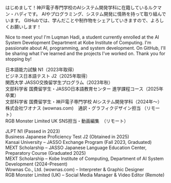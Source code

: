 はじめまして！神戸電子専門学校のAIシステム開発学科に在籍しているルクマン・ハディです。
AIやプログラミング、システム開発に情熱を持って取り組んでいます。
GitHubでは、学んだことや制作物をシェアしていきますので、よろしくお願いします！

Nice to meet you! I'm Luqman Hadi, a student currently enrolled at the AI System Development Department at Kobe Institute of Computing.
I'm passionate about AI, programming, and system development.
On GitHub, I'll be sharing what I've learned and the projects I've worked on. Thank you for stopping by!

日本語能力試験 N1（2023年取得）\
ビジネス日本語テスト J2（2025年取得）\
関西大学 JASSO交換留学生プログラム（2023年秋）\
文部科学省 国費留学生・JASSO日本語教育センター 進学課程コース（2025年卒業）\
文部科学省 国費留学生・神戸電子専門学校 AIシステム開発学科（2024年〜）\
株式会社ワオナス (wownas.com)　通訳・グラフィクデザイン担当 （リモート）\
RGB Monster Limited UK SNS担当・動画編集　（リモート）

JLPT N1 (Passed in 2023)\
Business Japanese Proficiency Test J2 (Obtained in 2025)\
Kansai University – JASSO Exchange Program (Fall 2023, Graduated)\
MEXT Scholarship – JASSO Japanese Language Education Center, Preparatory Course (Graduated 2025)\
MEXT Scholarship – Kobe Institute of Computing, Department of AI System Development (2024–Present)\
Wownas Co., Ltd. (wownas.com) – Interpreter & Graphic Designer\
RGB Monster Limited (UK) – Social Media Manager & Video Editor (Remote) 

<!---
luqhardy/luqhardy is a ✨ special ✨ repository because its `README.md` (this file) appears on your GitHub profile.
You can click the Preview link to take a look at your changes.
--->
